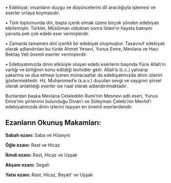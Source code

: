 [//]: # (# Edebiyatımızda Dinin İzleri)

• Edebiyat; insanların duygu ve düşüncelerini dil aracılığıyla işlemesi ve eserler ortaya koymasıdır.

• Türk toplumunda din, başta içerik olmak üzere birçok yönden edebiyatı etkilemiştir. Türkler, Müslüman olduktan sonra İslam’ın hayata bakışını yansıta pek çok edebi eser vermişlerdir.

• Zamanla tamamen dinî içerikli bir edebiyat oluşmuştur. Tasavvuf edebiyatı olarak adlandırılan bu türde Ahmet Yesevi, Yunus Emre, Mevlana ve Hacı Bektaş Veli önemli eserler vermişlerdir.

• Edebiyatımızda dinin etkisiyle oluşan edebi eserlerin başında Yüce Allah’ın varlığı ve birliğinin konu edildiği tevhidler gelir. Allah’a (c.c.) yalvarıp yakarma ve dua etmeyi içeren münacaatlar da edebiyatımızda dinin izlerini göstermektedir. Hz. Muhammed’e (s.a.v.) duyulan sevgi ve saygının şiirsel olarak anlatıldığı eserler ise naat olarak adlandırılmaktadır. 

Bunlardan başka Mevlana Celaleddin Rumi’nin Mesnevi adlı eseri, Yunus Emre’nin şiirlerinin bulunduğu Divan’ı ve Süleyman Çelebi’nin Mevlid’i edebiyatımızda dinin izlerini taşıyan en önemli eserlerdendir.

## Ezanların Okunuş Makamları:

**Sabah ezanı:** Saba ve Hüseyni

**Öğle ezanı:** Rast ve Hicaz

**İkindi ezanı:** Rast, Hicaz ve Uşşak

**Akşam ezanı:** Segah

**Yatsı ezanı:** Rast, Hicaz, Beyati’ ve Uşşak
